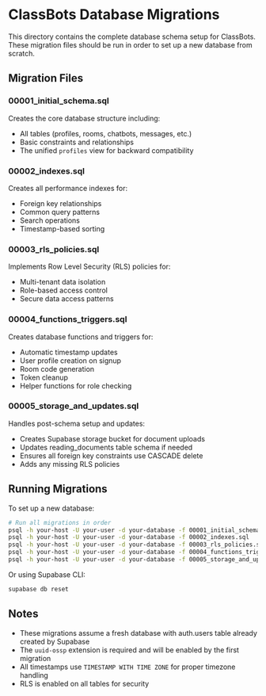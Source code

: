 # ClassBots Database Migrations

This directory contains the complete database schema setup for ClassBots. These migration files should be run in order to set up a new database from scratch.

## Migration Files

### 00001_initial_schema.sql
Creates the core database structure including:
- All tables (profiles, rooms, chatbots, messages, etc.)
- Basic constraints and relationships
- The unified `profiles` view for backward compatibility

### 00002_indexes.sql
Creates all performance indexes for:
- Foreign key relationships
- Common query patterns
- Search operations
- Timestamp-based sorting

### 00003_rls_policies.sql
Implements Row Level Security (RLS) policies for:
- Multi-tenant data isolation
- Role-based access control
- Secure data access patterns

### 00004_functions_triggers.sql
Creates database functions and triggers for:
- Automatic timestamp updates
- User profile creation on signup
- Room code generation
- Token cleanup
- Helper functions for role checking

### 00005_storage_and_updates.sql
Handles post-schema setup and updates:
- Creates Supabase storage bucket for document uploads
- Updates reading_documents table schema if needed
- Ensures all foreign key constraints use CASCADE delete
- Adds any missing RLS policies

## Running Migrations

To set up a new database:

```bash
# Run all migrations in order
psql -h your-host -U your-user -d your-database -f 00001_initial_schema.sql
psql -h your-host -U your-user -d your-database -f 00002_indexes.sql
psql -h your-host -U your-user -d your-database -f 00003_rls_policies.sql
psql -h your-host -U your-user -d your-database -f 00004_functions_triggers.sql
psql -h your-host -U your-user -d your-database -f 00005_storage_and_updates.sql
```

Or using Supabase CLI:
```bash
supabase db reset
```

## Notes

- These migrations assume a fresh database with auth.users table already created by Supabase
- The `uuid-ossp` extension is required and will be enabled by the first migration
- All timestamps use `TIMESTAMP WITH TIME ZONE` for proper timezone handling
- RLS is enabled on all tables for security